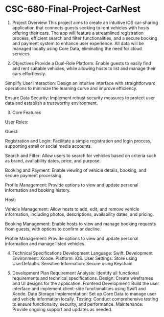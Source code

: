# CSC-680-Final-Project-CarNest

1. Project Overview
This project aims to create an intuitive iOS car-sharing application that connects guests seeking to rent vehicles with hosts offering their cars. The app will feature a streamlined registration process, efficient search and filter functionalities, and a secure booking and payment system to enhance user experience. All data will be managed locally using Core Data, eliminating the need for cloud services.

2. Objectives
Provide a Dual-Role Platform: Enable guests to easily find and rent suitable vehicles, while allowing hosts to list and manage their cars effortlessly.

  Simplify User Interaction: Design an intuitive interface with straightforward operations to minimize the learning curve and improve efficiency.

  Ensure Data Security: Implement robust security measures to protect user data and establish a trustworthy environment.

3. Core Features

User Roles:

  Guest:

  Registration and Login: Facilitate a simple registration and login process, supporting email or social media accounts.

  Search and Filter: Allow users to search for vehicles based on criteria such as brand, availability dates, price, and purpose.

  Booking and Payment: Enable viewing of vehicle details, booking, and secure payment processing.

  Profile Management: Provide options to view and update personal information and booking history.

  Host:

  Vehicle Management: Allow hosts to add, edit, and remove vehicle information, including photos, descriptions, availability dates, and pricing.

  Booking Management: Enable hosts to view and manage booking requests from guests, with options to confirm or decline.

  Profile Management: Provide options to view and update personal information and manage listed vehicles.

4. Technical Specifications
Development Language: Swift.
Development Environment: Xcode.
Platform: iOS.
User Settings: Store using UserDefaults.
Sensitive Information: Secure using Keychain.

5. Development Plan
Requirement Analysis: Identify all functional requirements and technical specifications.
Design: Create wireframes and UI designs for the application.
Frontend Development: Build the user interface and implement client-side functionalities using Swift and Xcode.
Data Storage Implementation: Set up Core Data to manage user and vehicle information locally.
Testing: Conduct comprehensive testing to ensure functionality, security, and performance.
Maintenance: Provide ongoing support and updates as needed.
